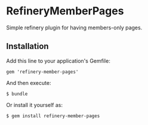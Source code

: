 # RefineryMemberPages

Simple refinery plugin for having members-only pages.

## Installation

Add this line to your application's Gemfile:

    gem 'refinery-member-pages'

And then execute:

    $ bundle

Or install it yourself as:

    $ gem install refinery-member-pages
